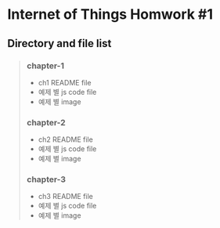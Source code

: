 # Internet of Things Homwork #1

## Directory and file list

> ### chapter-1
> - ch1 README file
> - 예제 별 js code file
> - 예제 별 image
> 
> ### chapter-2
> - ch2 README file
> - 예제 별 js code file
> - 예제 별 image
> 
> ### chapter-3
> - ch3 README file
> - 예제 별 js code file
> - 예제 별 image
